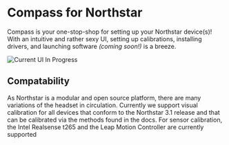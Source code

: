 # Compass for Northstar

Compass is your one-stop-shop for setting up your Northstar device(s)! With an intuitive and rather sexy UI, setting up calibrations, installing drivers, and launching software *(coming soon!)* is a breeze. 

![Current UI In Progress](https://media.discordapp.net/attachments/755948552001421342/757071877821825044/unknown.png?width=1148&height=668)

## Compatability

As Northstar is a modular and open source platform, there are many variations of the headset in circulation. Currently we support visual calibration for all devices that conform to the Northstar 3.1 release and that can be calibrated via the methods found in the docs. For sensor calibration, the Intel Realsense t265 and the Leap Motion Controller are currently supported